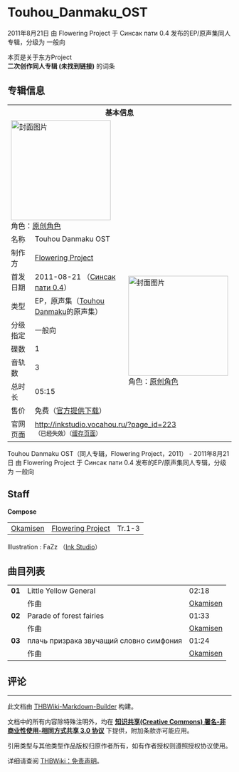 # Touhou_Danmaku_OST

<!-- source html: G:\repos\THBWiki-Markdown-Builder\THBWikiMarkdown\Temp\main\1\11\ns0%3ATouhou_Danmaku_OST.html -->

2011年8月21日 由 Flowering Project 于 Синсак пати 0.4 发布的EP/原声集同人专辑，分级为 一般向

本页是关于东方Project  
 **二次创作同人专辑 (未找到链接)** 的词条
## 专辑信息

<table><tbody><tr><th colspan="3">基本信息</th></tr><tr><td class="cover-artwork-mobile" colspan="2"><a href="./文件-Touhou_Danmaku_OST封面.png.md" class="image" title="封面图片"><img alt="封面图片" src="https://upload.thwiki.cc/thumb/4/4e/Touhou_Danmaku_OST%E5%B0%81%E9%9D%A2.png/224px-Touhou_Danmaku_OST%E5%B0%81%E9%9D%A2.png" decoding="async" loading="lazy" width="224" height="224" srcset="https://upload.thwiki.cc/thumb/4/4e/Touhou_Danmaku_OST%E5%B0%81%E9%9D%A2.png/336px-Touhou_Danmaku_OST%E5%B0%81%E9%9D%A2.png 1.5x, https://upload.thwiki.cc/thumb/4/4e/Touhou_Danmaku_OST%E5%B0%81%E9%9D%A2.png/448px-Touhou_Danmaku_OST%E5%B0%81%E9%9D%A2.png 2x" data-file-width="500" data-file-height="500"></a><div class="cover-char">角色：<a href="/index.php?title=%E5%8E%9F%E5%88%9B%E8%A7%92%E8%89%B2&amp;action=edit&amp;redlink=1" class="new" title="原创角色（页面不存在）">原创角色</a></div></td>
</tr><tr><td class="label">名称</td><td colspan="2"> Touhou Danmaku OST </td></tr><tr><td class="label">制作方</td><td><a href="./Flowering_Project.md" title="Flowering Project">Flowering Project</a></td><td class="cover-artwork" rowspan="8" style="min-width:224px;"><a href="./文件-Touhou_Danmaku_OST封面.png.md" class="image" title="封面图片"><img alt="封面图片" src="https://upload.thwiki.cc/thumb/4/4e/Touhou_Danmaku_OST%E5%B0%81%E9%9D%A2.png/224px-Touhou_Danmaku_OST%E5%B0%81%E9%9D%A2.png" decoding="async" loading="lazy" width="224" height="224" srcset="https://upload.thwiki.cc/thumb/4/4e/Touhou_Danmaku_OST%E5%B0%81%E9%9D%A2.png/336px-Touhou_Danmaku_OST%E5%B0%81%E9%9D%A2.png 1.5x, https://upload.thwiki.cc/thumb/4/4e/Touhou_Danmaku_OST%E5%B0%81%E9%9D%A2.png/448px-Touhou_Danmaku_OST%E5%B0%81%E9%9D%A2.png 2x" data-file-width="500" data-file-height="500"></a><div class="cover-char">角色：<a href="/index.php?title=%E5%8E%9F%E5%88%9B%E8%A7%92%E8%89%B2&amp;action=edit&amp;redlink=1" class="new" title="原创角色（页面不存在）">原创角色</a></div></td>
</tr><tr><td class="label">首发日期</td><td>2011-08-21&#160;（<a href="/展会作品列表?e=">Синсак пати 0.4</a>）</td></tr><tr><td class="label">类型</td><td>EP，原声集（<a href="./Touhou_Danmaku.md" title="Touhou Danmaku">Touhou Danmaku</a>的原声集）</td></tr><tr><td class="label">分级指定</td><td>一般向</td></tr><tr><td class="label">碟数</td><td>1</td></tr><tr><td class="label">音轨数</td><td>3</td></tr><tr><td class="label">总时长</td><td>05:15</td></tr><tr><td class="label">售价</td><td>免费（<a rel="nofollow" class="external text" href="https://www.mediafire.com/file/gzjmnbqbhycq1gs/Touhou_danmaku_OST.rar/file">官方提供下载</a>）</td></tr>
<tr><td class="label">官网页面</td><td colspan="2"><a rel="nofollow" class="external free" href="http://inkstudio.vocahou.ru/?page_id=223">http://inkstudio.vocahou.ru/?page_id=223</a><br><span style="font-family: sans-serif; cursor: default; color:#555; font-size: 0.8em; bottom: 0.1em; font-weight: bold;" title="连接到已经失效网页">（已经失效）</span><small>（<a rel="nofollow" class="external text" href="https://web.archive.org/web/20120530033853/http://inkstudio.vocahou.ru/?page_id=223">缓存页面</a>）</small></td></tr></tbody></table>

Touhou Danmaku OST（同人专辑，Flowering Project，2011） - 2011年8月21日 由 Flowering Project 于 Синсак пати 0.4 发布的EP/原声集同人专辑，分级为 一般向
## Staff
  
 **Compose**   

<table><tbody><tr><td><a href="/index.php?title=Okamisen&amp;action=edit&amp;redlink=1" class="new" title="Okamisen（页面不存在）">Okamisen</a></td><td><a href="./Flowering_Project.md" title="Flowering Project">Flowering Project</a></td><td>Tr.1-3</td></tr></tbody></table>


Illustration
: FaZz （[Ink Studio](./Ink_Studio.md)）

## 曲目列表

<table><tbody><tr><td id="1" class="infoYL"><b>01</b></td><td id="Little_Yellow_General" colspan="2" class="title">Little Yellow General<span class="thcsearchlinks"><a rel="nofollow" class="external text" href="https://cd.thwiki.cc?arrange=Okamisen&amp;fromwiki=Touhou_Danmaku_OST"><span title="搜索相似同人曲"></span></a></span></td><td class="time">02:18</td></tr><tr><td class="left"></td><td class="label">作曲</td><td class="text" colspan="2"><a href="/index.php?title=Okamisen&amp;action=edit&amp;redlink=1" class="new" title="Okamisen（页面不存在）">Okamisen</a><span class="thcsearchlinks"><a rel="nofollow" class="external text" href="https://cd.thwiki.cc?arrange=，Okamisen&amp;fromwiki=Touhou_Danmaku_OST"><span></span></a></span></td></tr>
<tr><td id="2" class="infoYL"><b>02</b></td><td id="Parade_of_forest_fairies" colspan="2" class="title">Parade of forest fairies<span class="thcsearchlinks"><a rel="nofollow" class="external text" href="https://cd.thwiki.cc?arrange=Okamisen&amp;fromwiki=Touhou_Danmaku_OST"><span title="搜索相似同人曲"></span></a></span></td><td class="time">01:33</td></tr><tr><td class="left"></td><td class="label">作曲</td><td class="text" colspan="2"><a href="/index.php?title=Okamisen&amp;action=edit&amp;redlink=1" class="new" title="Okamisen（页面不存在）">Okamisen</a><span class="thcsearchlinks"><a rel="nofollow" class="external text" href="https://cd.thwiki.cc?arrange=，Okamisen&amp;fromwiki=Touhou_Danmaku_OST"><span></span></a></span></td></tr>
<tr><td id="3" class="infoYL"><b>03</b></td><td id="плачь_призрака_звучащий_словно_симфония" colspan="2" class="title">плачь призрака звучащий словно симфония<span class="thcsearchlinks"><a rel="nofollow" class="external text" href="https://cd.thwiki.cc?arrange=Okamisen&amp;fromwiki=Touhou_Danmaku_OST"><span title="搜索相似同人曲"></span></a></span></td><td class="time">01:24</td></tr><tr><td class="left"></td><td class="label">作曲</td><td class="text" colspan="2"><a href="/index.php?title=Okamisen&amp;action=edit&amp;redlink=1" class="new" title="Okamisen（页面不存在）">Okamisen</a><span class="thcsearchlinks"><a rel="nofollow" class="external text" href="https://cd.thwiki.cc?arrange=，Okamisen&amp;fromwiki=Touhou_Danmaku_OST"><span></span></a></span></td></tr></tbody></table>


## 评论




---

此文档由 [THBWiki-Markdown-Builder](https://github.com/Delsin-Yu/THBWiki-Markdown-Builder) 构建。

文档中的所有内容除特殊注明外，均在 [**知识共享(Creative Commons) 署名-非商业性使用-相同方式共享 3.0 协议**](https://creativecommons.org/licenses/by-sa/3.0/deed.zh-hans) 下提供，附加条款亦可能应用。

引用类型与其他类型作品版权归原作者所有，如有作者授权则遵照授权协议使用。

详细请查阅 [THBWiki：免责声明](https://thbwiki.cc/THBWiki:%E5%85%8D%E8%B4%A3%E5%A3%B0%E6%98%8E)。

